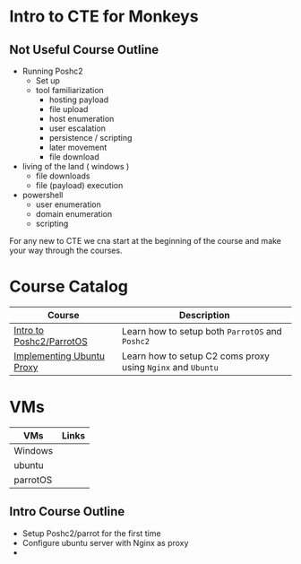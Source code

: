 # Intro to CTE for Monkeys

## Not Useful Course Outline
- Running Poshc2 
	- Set up
	- tool familiarization 
		- hosting payload
		- file upload 
		- host enumeration 
		- user escalation
		- persistence / scripting
		- later movement
        - file download
- living of the land ( windows )
	- file downloads 
	- file (payload) execution 
- powershell 
	- user enumeration 
	- domain enumeration 
	- scripting

For any new to CTE we cna start at the beginning of the course and make your way through the courses. 

# Course Catalog 
| Course                                            | Description                                                 |
|---------------------------------------------------|-------------------------------------------------------------|
| [Intro to Poshc2/ParrotOS](step1-parrot.md)       | Learn how to setup both `ParrotOS` and `Poshc2`             |
| [Implementing Ubuntu Proxy](step2-proxy-nginx.md) | Learn how to setup C2 coms proxy using `Nginx` and `Ubuntu` |


# VMs 
| VMs      | Links |
|----------|-------|
| Windows  |       |
| ubuntu   |       |
| parrotOS |       |


## Intro Course Outline 
- Setup Poshc2/parrot for the first time 
- Configure ubuntu server with Nginx as proxy 
- 